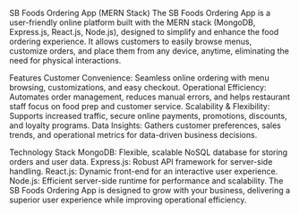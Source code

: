 SB Foods Ordering App (MERN Stack)
The SB Foods Ordering App is a user-friendly online platform built with the MERN stack (MongoDB, Express.js, React.js, Node.js), designed to simplify and enhance the food ordering experience. It allows customers to easily browse menus, customize orders, and place them from any device, anytime, eliminating the need for physical interactions.

Features
Customer Convenience: Seamless online ordering with menu browsing, customizations, and easy checkout.
Operational Efficiency: Automates order management, reduces manual errors, and helps restaurant staff focus on food prep and customer service.
Scalability & Flexibility: Supports increased traffic, secure online payments, promotions, discounts, and loyalty programs.
Data Insights: Gathers customer preferences, sales trends, and operational metrics for data-driven business decisions.

Technology Stack
MongoDB: Flexible, scalable NoSQL database for storing orders and user data.
Express.js: Robust API framework for server-side handling.
React.js: Dynamic front-end for an interactive user experience.
Node.js: Efficient server-side runtime for performance and scalability.
The SB Foods Ordering App is designed to grow with your business, delivering a superior user experience while improving operational efficiency.

